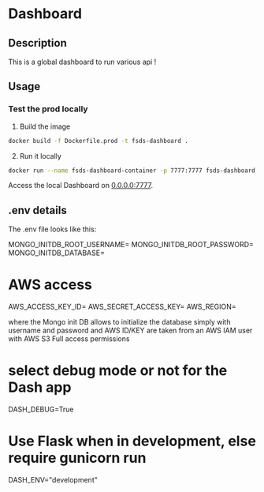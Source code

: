 # Dashboard

## Description

This is a global dashboard to run various api !

## Usage

### Test the prod locally

1. Build the image

```bash
docker build -f Dockerfile.prod -t fsds-dashboard .
```

2. Run it locally

```bash
docker run --name fsds-dashboard-container -p 7777:7777 fsds-dashboard
```

Access the local Dashboard on [0.0.0.0:7777](http://0.0.0.0:7777).

## .env details

The .env file looks like this:

MONGO_INITDB_ROOT_USERNAME=
MONGO_INITDB_ROOT_PASSWORD=
MONGO_INITDB_DATABASE=

# AWS access

AWS_ACCESS_KEY_ID=
AWS_SECRET_ACCESS_KEY=
AWS_REGION=

where the Mongo init DB allows to initialize the database simply with username and password
and AWS ID/KEY are taken from an AWS IAM user with AWS S3 Full access permissions

# select debug mode or not for the Dash app

DASH_DEBUG=True

# Use Flask when in development, else require gunicorn run

DASH_ENV="development"
